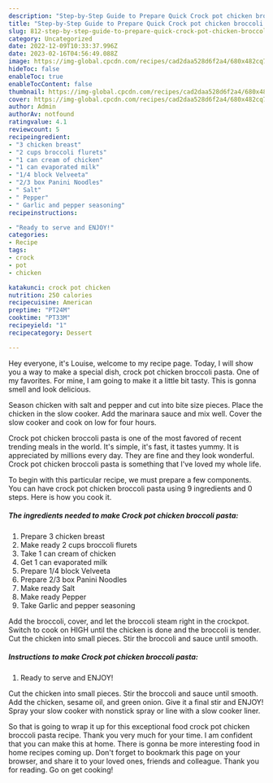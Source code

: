 ```yaml
---
description: "Step-by-Step Guide to Prepare Quick Crock pot chicken broccoli pasta"
title: "Step-by-Step Guide to Prepare Quick Crock pot chicken broccoli pasta"
slug: 812-step-by-step-guide-to-prepare-quick-crock-pot-chicken-broccoli-pasta
category: Uncategorized
date: 2022-12-09T10:33:37.996Z
date: 2023-02-16T04:56:49.088Z
image: https://img-global.cpcdn.com/recipes/cad2daa528d6f2a4/680x482cq70/crock-pot-chicken-broccoli-pasta-recipe-main-photo.jpg
hideToc: false
enableToc: true
enableTocContent: false
thumbnail: https://img-global.cpcdn.com/recipes/cad2daa528d6f2a4/680x482cq70/crock-pot-chicken-broccoli-pasta-recipe-main-photo.jpg
cover: https://img-global.cpcdn.com/recipes/cad2daa528d6f2a4/680x482cq70/crock-pot-chicken-broccoli-pasta-recipe-main-photo.jpg
author: Admin
authorAv: notfound
ratingvalue: 4.1
reviewcount: 5
recipeingredient:
- "3 chicken breast"
- "2 cups broccoli flurets"
- "1 can cream of chicken"
- "1 can evaporated milk"
- "1/4 block Velveeta"
- "2/3 box Panini Noodles"
- " Salt"
- " Pepper"
- " Garlic and pepper seasoning"
recipeinstructions:

- "Ready to serve and ENJOY!"
categories:
- Recipe
tags:
- crock
- pot
- chicken

katakunci: crock pot chicken 
nutrition: 250 calories
recipecuisine: American
preptime: "PT24M"
cooktime: "PT33M"
recipeyield: "1"
recipecategory: Dessert

---
```



Hey everyone, it's Louise, welcome to my recipe page. Today, I will show you a way to make a special dish, crock pot chicken broccoli pasta. One of my favorites. For mine, I am going to make it a little bit tasty. This is gonna smell and look delicious.

Season chicken with salt and pepper and cut into bite size pieces. Place the chicken in the slow cooker. Add the marinara sauce and mix well. Cover the slow cooker and cook on low for four hours.

Crock pot chicken broccoli pasta is one of the most favored of recent trending meals in the world. It's simple, it's fast, it tastes yummy. It is appreciated by millions every day. They are fine and they look wonderful. Crock pot chicken broccoli pasta is something that I've loved my whole life.


To begin with this particular recipe, we must prepare a few components. You can have crock pot chicken broccoli pasta using 9 ingredients and 0 steps. Here is how you cook it.

<!--inarticleads1-->

##### The ingredients needed to make Crock pot chicken broccoli pasta:

1. Prepare 3 chicken breast
1. Make ready 2 cups broccoli flurets
1. Take 1 can cream of chicken
1. Get 1 can evaporated milk
1. Prepare 1/4 block Velveeta
1. Prepare 2/3 box Panini Noodles
1. Make ready  Salt
1. Make ready  Pepper
1. Take  Garlic and pepper seasoning


Add the broccoli, cover, and let the broccoli steam right in the crockpot. Switch to cook on HIGH until the chicken is done and the broccoli is tender. Cut the chicken into small pieces. Stir the broccoli and sauce until smooth. 

<!--inarticleads2-->

##### Instructions to make Crock pot chicken broccoli pasta:


1. Ready to serve and ENJOY!

Cut the chicken into small pieces. Stir the broccoli and sauce until smooth. Add the chicken, sesame oil, and green onion. Give it a final stir and ENJOY! Spray your slow cooker with nonstick spray or line with a slow cooker liner. 

So that is going to wrap it up for this exceptional food crock pot chicken broccoli pasta recipe. Thank you very much for your time. I am confident that you can make this at home. There is gonna be more interesting food in home recipes coming up. Don't forget to bookmark this page on your browser, and share it to your loved ones, friends and colleague. Thank you for reading. Go on get cooking!
